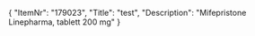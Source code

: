 {
  "ItemNr": "179023",
  "Title": "test",
  "Description": "Mifepristone Linepharma, tablett 200 mg"
}